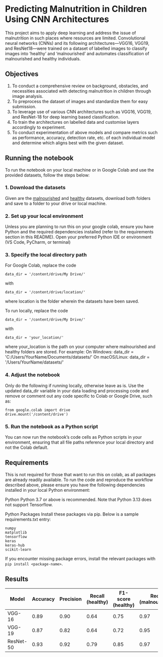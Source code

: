 # Predicting Malnutrition in Children Using CNN Architectures 
This project aims to apply deep learning and address the issue of malnutrition in such places where resources are limited. Convolutional neural networks (CNNs) and its following architectures—VGG16, VGG19, and ResNet18—were trained on a dataset of labelled images to classify images into ‘healthy’ and ‘malnourished’ and automates classification of malnourished and healthy individuals. 

## Objectives
1. To conduct a comprehensive review on background, obstacles, and necessities associated with detecting malnutrition in children through image analysis.
2. To preprocess the dataset of images and standardize them for easy submission.
3. To leverage use of various CNN architectures such as VGG16, VGG19, and ResNet-18 for deep learning based classification.
4. To train the architectures on labelled data and customise layers accordingly to experiment.
5. To conduct experimentation of above models and compare metrics such as performance, accuracy, detection rate, etc. of each individual model and determine which aligns best with the given dataset.

## Running the notebook
To run the notebook on your local machine or in Google Colab and use the provided datasets, follow the steps below:

### 1. Download the datasets
Given are the [malnourished](https://drive.google.com/drive/folders/1W9cpubFkGT8nEG_CuiU_arMQVpQ3N5MJ?usp=drive_link) and [healthy](https://drive.google.com/drive/folders/1eQY6Z4PXlUT59Sf8Hq_nEW4hoT-7CChK?usp=drive_link) datasets, download both folders and save to a folder to your drive or local machine.

### 2. Set up your local environment
Unless you are planning to run this on your google colab, ensure you have Python and the required dependencies installed (refer to the requirements section in this README). Open your preferred Python IDE or environment (VS Code, PyCharm, or terminal)

### 3. Specify the local directory path
For Google Colab, replace the code
```
data_dir = '/content/drive/My Drive/'
```
with
```
data_dir = '/content/drive/location/'
```
where location is the folder wherein the datasets have been saved. 

To run locally, replace the code
```
data_dir = '/content/drive/My Drive/'
```
with
```
data_dir = 'your_location/'
```
where your_location is the path on your computer where malnourished and healthy folders are stored. For example:
On Windows: data_dir = 'C:/Users/YourName/Documents/datasets/'
On macOS/Linux: data_dir = '/Users/YourName/datasets/'

### 4. Adjust the notebook 
Only do the following if running locally, otherwise leave as is.
Use the updated data_dir variable in your data loading and processing code and remove or comment out any code specific to Colab or Google Drive, such as:
```
from google.colab import drive
drive.mount('/content/drive')
```

### 5. Run the notebook as a Python script
You can now run the notebook’s code cells as Python scripts in your environment, ensuring that all file paths reference your local directory and not the Colab default.

## Requirements 
This is not required for those that want to run this on colab, as all packages are already readily available.
To run the code and reproduce the workflow described above, please ensure you have the following dependencies installed in your local Python environment:

Python
Python 3.7 or above is recommended. Note that Python 3.13 does not support Tensorflow.

Python Packages
Install these packages via pip. Below is a sample requirements.txt entry:

```
numpy
matplotlib
tensorflow
keras
keras-hub
scikit-learn
```

If you encounter missing package errors, install the relevant packages with `pip install <package-name>`.

## Results 

|     Model     |    Accuracy   |   Precision   |     Recall (healthy)    |    F1-score (healthy)   |  Recall (malnourished)  | F1-score (malnourished) |
| ------------- | ------------- | ------------- | ----------------------- | ----------------------- | ----------------------- | ----------------------- |  
|     VGG-16    |      0.89     |      0.90     |           0.64          |           0.75          |           0.97          |           0.93          |
|     VGG-19    |      0.87     |      0.82     |           0.64          |           0.72          |           0.95          |           0.91          |
|   ResNet-50   |      0.93     |      0.92     |           0.79          |           0.85          |           0.97          |           0.95          |


